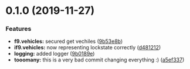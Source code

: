 # 0.1.0 (2019-11-27)


### Features

* **f9.vehicles:** secured get vechiles ([9b53e8b](https://github.com/wzr1337/if9simu/commit/9b53e8b))
* **if9.vehicles:** now representing lockstate correctly ([d481212](https://github.com/wzr1337/if9simu/commit/d481212))
* **logging:** added logger ([9b0189e](https://github.com/wzr1337/if9simu/commit/9b0189e))
* **tooomany:** this is a very bad commit changing everything :) ([a5ef337](https://github.com/wzr1337/if9simu/commit/a5ef337))




